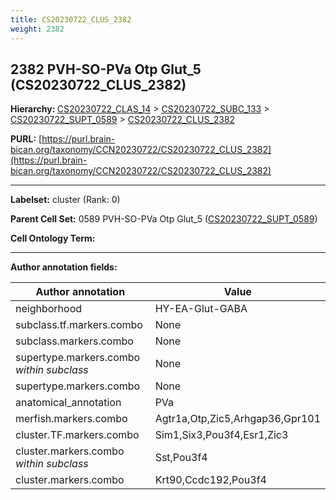 ```yaml
---
title: CS20230722_CLUS_2382
weight: 2382
---
```

## 2382 PVH-SO-PVa Otp Glut_5 (CS20230722_CLUS_2382)
<b>Hierarchy: </b>
[CS20230722_CLAS_14](../CS20230722_CLAS_14) >
[CS20230722_SUBC_133](../CS20230722_SUBC_133) >
[CS20230722_SUPT_0589](../CS20230722_SUPT_0589) >
[CS20230722_CLUS_2382](../CS20230722_CLUS_2382)

**PURL:** [https://purl.brain-bican.org/taxonomy/CCN20230722/CS20230722_CLUS_2382](https://purl.brain-bican.org/taxonomy/CCN20230722/CS20230722_CLUS_2382)

---


**Labelset:** cluster (Rank: 0)

**Parent Cell Set:** 0589 PVH-SO-PVa Otp Glut_5 ([CS20230722_SUPT_0589](../CS20230722_SUPT_0589))



**Cell Ontology Term:** 

[MARKER GENES.]: #


---

[TRANSFERRED ANNOTATIONS.]: #


[AUTHOR ANNOTATION FIELDS.]: #


**Author annotation fields:**

| Author annotation | Value |
|-------------------|-------|
|neighborhood|HY-EA-Glut-GABA|
|subclass.tf.markers.combo|None|
|subclass.markers.combo|None|
|supertype.markers.combo _within subclass_|None|
|supertype.markers.combo|None|
|anatomical_annotation|PVa|
|merfish.markers.combo|Agtr1a,Otp,Zic5,Arhgap36,Gpr101|
|cluster.TF.markers.combo|Sim1,Six3,Pou3f4,Esr1,Zic3|
|cluster.markers.combo _within subclass_|Sst,Pou3f4|
|cluster.markers.combo|Krt90,Ccdc192,Pou3f4|
